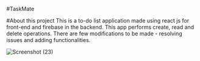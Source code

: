 #TaskMate

#About this project
This is a to-do list application made using react js for front-end and firebase in the backend. This app performs create, read and delete operations. There are few modifications to be made - resolving issues and adding functionalities.

![Screenshot (23)](https://user-images.githubusercontent.com/97357378/227156376-83e63d8c-da8b-4fc2-b035-482716ff1b4f.png)
